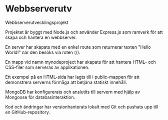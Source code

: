 # Webbserverutv
Webbserverutvecklingsprojekt

Projektet är byggt med Node.js och använder Express.js som ramverk för att skapa och hantera en webbserver.

En server har skapats med en enkel route som returnerar texten "Hello World!" när den besöks via roten (/).

En mapp vid namn mynodeproject har skapats för att hantera HTML- och CSS-filer som serveras av applikationen.

Ett exempel på en HTML-sida har lagts till i public-mappen för att demonstrera serverns förmåga att betjäna statiskt innehåll.

MongoDB har konfigurerats och anslutits till servern med hjälp av Mongoose för databasinteraktion.

Kod och ändringar har versionhanterats lokalt med Git och pushats upp till en GitHub-repository.